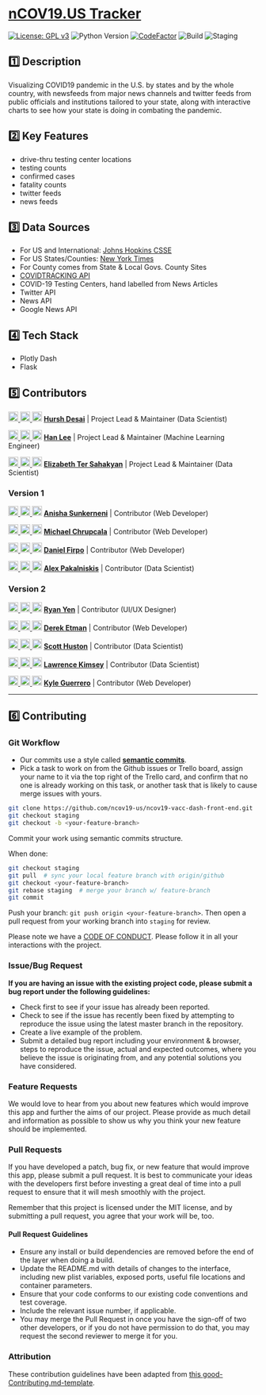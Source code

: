 # [nCOV19.US Tracker](https://ncov19.us/)

[![License: GPL v3](https://img.shields.io/badge/License-GPLv3-blue.svg)](https://www.gnu.org/licenses/gpl-3.0)
![Python Version](https://img.shields.io/badge/python-v3.7-blue)
[![CodeFactor](https://www.codefactor.io/repository/github/ncov19-us/front-end/badge)](https://www.codefactor.io/repository/github/ncov19-us/front-end)
![Build](https://github.com/ncov19-us/front-end/workflows/Build/badge.svg?branch=master&event=push)
![Staging](https://github.com/ncov19-us/front-end/workflows/Staging/badge.svg?branch=staging&event=push)
## 1️⃣ Description

Visualizing COVID19 pandemic in the U.S. by states and by the whole country, with newsfeeds from major news channels and twitter feeds from public officials and institutions tailored to your state, along with interactive charts to see how your state is doing in combating the pandemic.

## 2️⃣ Key Features

- drive-thru testing center locations
- testing counts
- confirmed cases
- fatality counts 
- twitter feeds
- news feeds

## 3️⃣ Data Sources

- For US and International: [Johns Hopkins CSSE](https://github.com/CSSEGISandData/COVID-19)
- For US States/Counties: [New York Times](https://github.com/nytimes/covid-19-data)
- For County comes from State & Local Govs. County Sites
- [COVIDTRACKING API](https://covidtracking.com/api/)
- COVID-19 Testing Centers, hand labelled from News Articles
- Twitter API
- News API
- Google News API

## 4️⃣ Tech Stack

- Plotly Dash
- Flask

## 5️⃣ Contributors

[<img src="https://github.com/favicon.ico" width="20"> ](https://github.com/hurshd0)    [ <img src="https://static.licdn.com/sc/h/al2o9zrvru7aqj8e1x2rzsrca" width="20"> ](https://www.linkedin.com/in/hurshd/)    [<img src="https://twitter.com/favicon.ico" width="20">](https://twitter.com/hurshd0)    **[Hursh Desai](https://hurshdesai.com)**    |  Project Lead & Maintainer (Data Scientist)

[<img src="https://github.com/favicon.ico" width="20"> ](https://github.com/leehanchung)    [ <img src="https://static.licdn.com/sc/h/al2o9zrvru7aqj8e1x2rzsrca" width="20"> ](https://www.linkedin.com/in/hanchunglee/)    [<img src="https://twitter.com/favicon.ico" width="20">](https://twitter.com/hanchunglee)    **[Han Lee](https://leehanchung.github.io/)**    |    Project Lead & Maintainer (Machine Learning Engineer)

[<img src="https://github.com/favicon.ico" width="20"> ](https://github.com/elizabethts)    [ <img src="https://static.licdn.com/sc/h/al2o9zrvru7aqj8e1x2rzsrca" width="20"> ](https://www.linkedin.com/in/elizabethts/)    [<img src="https://twitter.com/favicon.ico" width="20">](https://twitter.com/elizabethets)    **[Elizabeth Ter Sahakyan](https://lizzie.codes/)**    |    Project Lead & Maintainer (Data Scientist)

### Version 1

[<img src="https://github.com/favicon.ico" width="20"> ](https://github.com/ars394)    [ <img src="https://static.licdn.com/sc/h/al2o9zrvru7aqj8e1x2rzsrca" width="20"> ](https://www.linkedin.com/in/anishasunkerneni/)    [<img src="https://twitter.com/favicon.ico" width="20">](https://twitter.com/youfoundanisha)    **[Anisha Sunkerneni](https://github.com/ars394)**    |    Contributor (Web Developer) 

[<img src="https://github.com/favicon.ico" width="20"> ](https://github.com/mchrupcala)    [ <img src="https://static.licdn.com/sc/h/al2o9zrvru7aqj8e1x2rzsrca" width="20"> ](https://www.linkedin.com/in/michaelchrupcala/)    [<img src="https://twitter.com/favicon.ico" width="20">](https://twitter.com/mikespellcheck)    **[Michael Chrupcala](https://github.com/mchrupcala)**    |    Contributor (Web Developer) 

[<img src="https://github.com/favicon.ico" width="20"> ](https://github.com/Turtled)    [ <img src="https://static.licdn.com/sc/h/al2o9zrvru7aqj8e1x2rzsrca" width="20"> ](https://www.linkedin.com/in/daniel-firpo/)    [<img src="https://twitter.com/favicon.ico" width="20">](https://twitter.com/DanielFirpo2)    **[Daniel Firpo](https://github.com/Turtled)**    |    Contributor (Web Developer) 

[<img src="https://github.com/favicon.ico" width="20"> ](https://github.com/alex-pakalniskis)    [ <img src="https://static.licdn.com/sc/h/al2o9zrvru7aqj8e1x2rzsrca" width="20"> ](https://www.linkedin.com/in/alexpakalniskis3/)    [<img src="https://twitter.com/favicon.ico" width="20">](https://twitter.com/AlexPakalniskis)    **[Alex Pakalniskis](https://alex-pakalniskis.github.io/)**    |    Contributor (Data Scientist)

### Version 2

[<img src="https://medium.com/favicon.ico" width="20"> ](https://medium.com/@RK_yen)    [ <img src="https://static.licdn.com/sc/h/al2o9zrvru7aqj8e1x2rzsrca" width="20"> ](https://www.linkedin.com/in/ryankyen/)    [<img src="https://twitter.com/favicon.ico" width="20">](https://twitter.com/RK_yen)    **[Ryan Yen](https://www.linkedin.com/in/ryankyen/)**    |    Contributor (UI/UX Designer)

[<img src="https://github.com/favicon.ico" width="20"> ](https://github.com/DerekEtman)    [ <img src="https://static.licdn.com/sc/h/al2o9zrvru7aqj8e1x2rzsrca" width="20"> ](https://www.linkedin.com/in/dereketman/)    [<img src="https://twitter.com/favicon.ico" width="20">](https://twitter.com/DerekEtman)    **[Derek Etman](https://github.com/DerekEtman)**    |    Contributor (Web Developer) 

[<img src="https://github.com/favicon.ico" width="20"> ](https://github.com/Scott-Huston)    [ <img src="https://static.licdn.com/sc/h/al2o9zrvru7aqj8e1x2rzsrca" width="20"> ](https://www.linkedin.com/in/scott-huston-616512126/)    [<img src="https://twitter.com/favicon.ico" width="20">](https://twitter.com/genuine_doubt)    **[Scott Huston](https://github.com/Scott-Huston)**    |    Contributor (Data Scientist)

[<img src="https://github.com/favicon.ico" width="20"> ](https://github.com/BuildABuddha)    [ <img src="https://static.licdn.com/sc/h/al2o9zrvru7aqj8e1x2rzsrca" width="20"> ](https://www.linkedin.com/in/lawrence-kimsey/)    [<img src="https://twitter.com/favicon.ico" width="20">](https://twitter.com/lawrence_kimsey)    **[Lawrence Kimsey](https://www.linkedin.com/in/lawrence-kimsey/)**    |    Contributor (Data Scientist)

[<img src="https://github.com/favicon.ico" width="20"> ](https://github.com/AceMouty)    [ <img src="https://static.licdn.com/sc/h/al2o9zrvru7aqj8e1x2rzsrca" width="20"> ](https://www.linkedin.com/in/acemouty/)    [<img src="https://twitter.com/favicon.ico" width="20">](https://twitter.com/AceMouty)    **[Kyle Guerrero](https://github.com/AceMouty)**    |    Contributor (Web Developer)

---

## 6️⃣ Contributing

### Git Workflow 

- Our commits use a style called **[semantic commits](https://seesparkbox.com/foundry/semantic_commit_messages)**. 
- Pick a task to work on from the Github issues or Trello board, assign your name to it via the top right of the Trello card, and confirm that no one is already working on this task, or another task that is likely to cause merge issues with yours.

```sh
git clone https://github.com/ncov19-us/ncov19-vacc-dash-front-end.git
git checkout staging
git checkout -b <your-feature-branch>
```
Commit your work using semantic commits structure.

When done:
```sh
git checkout staging
git pull  # sync your local feature branch with origin/github
git checkout <your-feature-branch>
git rebase staging  # merge your branch w/ feature-branch
git commit
```

Push your branch: `git push origin <your-feature-branch>`. Then open a pull request from your working branch into `staging` for review.

Please note we have a [CODE OF CONDUCT](./CODE_OF_CONDUCT.md). Please follow it in all your interactions with the project.

### Issue/Bug Request

 **If you are having an issue with the existing project code, please submit a bug report under the following guidelines:**
 - Check first to see if your issue has already been reported.
 - Check to see if the issue has recently been fixed by attempting to reproduce the issue using the latest master branch in the repository.
 - Create a live example of the problem.
 - Submit a detailed bug report including your environment & browser, steps to reproduce the issue, actual and expected outcomes,  where you believe the issue is originating from, and any potential solutions you have considered.

### Feature Requests

We would love to hear from you about new features which would improve this app and further the aims of our project. Please provide as much detail and information as possible to show us why you think your new feature should be implemented.

### Pull Requests

If you have developed a patch, bug fix, or new feature that would improve this app, please submit a pull request. It is best to communicate your ideas with the developers first before investing a great deal of time into a pull request to ensure that it will mesh smoothly with the project.

Remember that this project is licensed under the MIT license, and by submitting a pull request, you agree that your work will be, too.

#### Pull Request Guidelines

- Ensure any install or build dependencies are removed before the end of the layer when doing a build.
- Update the README.md with details of changes to the interface, including new plist variables, exposed ports, useful file locations and container parameters.
- Ensure that your code conforms to our existing code conventions and test coverage.
- Include the relevant issue number, if applicable.
- You may merge the Pull Request in once you have the sign-off of two other developers, or if you do not have permission to do that, you may request the second reviewer to merge it for you.

### Attribution

These contribution guidelines have been adapted from [this good-Contributing.md-template](https://gist.github.com/PurpleBooth/b24679402957c63ec426).
